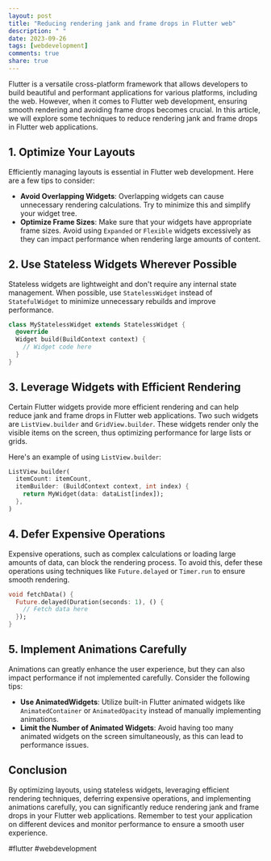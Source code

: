 ```yaml
---
layout: post
title: "Reducing rendering jank and frame drops in Flutter web"
description: " "
date: 2023-09-26
tags: [webdevelopment]
comments: true
share: true
---
```


Flutter is a versatile cross-platform framework that allows developers to build beautiful and performant applications for various platforms, including the web. However, when it comes to Flutter web development, ensuring smooth rendering and avoiding frame drops becomes crucial. In this article, we will explore some techniques to reduce rendering jank and frame drops in Flutter web applications.

## 1. Optimize Your Layouts

Efficiently managing layouts is essential in Flutter web development. Here are a few tips to consider:

- **Avoid Overlapping Widgets**: Overlapping widgets can cause unnecessary rendering calculations. Try to minimize this and simplify your widget tree.
- **Optimize Frame Sizes**: Make sure that your widgets have appropriate frame sizes. Avoid using `Expanded` or `Flexible` widgets excessively as they can impact performance when rendering large amounts of content.

## 2. Use Stateless Widgets Wherever Possible

Stateless widgets are lightweight and don't require any internal state management. When possible, use `StatelessWidget` instead of `StatefulWidget` to minimize unnecessary rebuilds and improve performance.

```dart
class MyStatelessWidget extends StatelessWidget {
  @override
  Widget build(BuildContext context) {
    // Widget code here
  }
}
```

## 3. Leverage Widgets with Efficient Rendering

Certain Flutter widgets provide more efficient rendering and can help reduce jank and frame drops in Flutter web applications. Two such widgets are `ListView.builder` and `GridView.builder`. These widgets render only the visible items on the screen, thus optimizing performance for large lists or grids.

Here's an example of using `ListView.builder`:

```dart
ListView.builder(
  itemCount: itemCount,
  itemBuilder: (BuildContext context, int index) {
    return MyWidget(data: dataList[index]);
  },
)
```

## 4. Defer Expensive Operations

Expensive operations, such as complex calculations or loading large amounts of data, can block the rendering process. To avoid this, defer these operations using techniques like `Future.delayed` or `Timer.run` to ensure smooth rendering.

```dart
void fetchData() {
  Future.delayed(Duration(seconds: 1), () {
    // Fetch data here
  });
}
```

## 5. Implement Animations Carefully

Animations can greatly enhance the user experience, but they can also impact performance if not implemented carefully. Consider the following tips:

- **Use AnimatedWidgets**: Utilize built-in Flutter animated widgets like `AnimatedContainer` or `AnimatedOpacity` instead of manually implementing animations.
- **Limit the Number of Animated Widgets**: Avoid having too many animated widgets on the screen simultaneously, as this can lead to performance issues.

## Conclusion

By optimizing layouts, using stateless widgets, leveraging efficient rendering techniques, deferring expensive operations, and implementing animations carefully, you can significantly reduce rendering jank and frame drops in your Flutter web applications. Remember to test your application on different devices and monitor performance to ensure a smooth user experience.

#flutter #webdevelopment